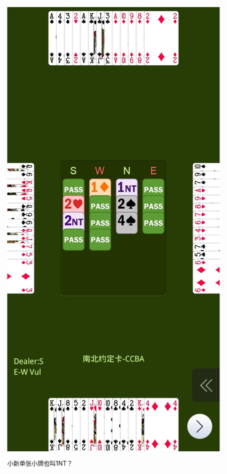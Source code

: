 <div class="xinrui-two-dummy">
	<img src="xinrui/surprise/2022-04-13b3/2022-04-13b3.jpg" />
</div>

小新单张小牌也叫1NT？